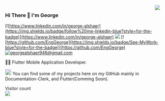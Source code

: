 <img align='right' src="https://github-readme-stats.vercel.app/api?username=EngGeorge&show_icons=true&theme=synthwave">

### Hi There 👋 I'm George

[![https://www.linkedin.com/in/george-alshaer](https://img.shields.io/badge/follow%20me-linkedin-blue?style=for-the-badge)](https://www.linkedin.com/in/george-alshaer)
[![](https://img.shields.io/badge/visit-website-orange?style=for-the-badge)]()
[![https://github.com/EngGeorge](https://img.shields.io/badge/See-MyWork-blue?style=for-the-badge)](https://github.com/EngGeorge)
[![georgealshaer946@gmail.com](https://img.shields.io/static/v1?label=email&message=me&color=red&logo=gmail&style=for-the-badge&logoColor=white)](mailto:georgealshaer946@gmail.com)

👨‍💻 Flutter Mobile Application Developer.

<img src="https://cdn.worldvectorlogo.com/logos/flutter-logo.svg" alt="Flutter" width="20" height="20"> You can find some of my projects here on my GitHub mainly in Documentation-Clerk, and Flutter(Comming Soon).



<!--
**ageelbaraa/ageelbaraa** is a ✨ _special_ ✨ repository because its `README.md` (this file) appears on your GitHub profile.
Here are some ideas to get you started:
- 🔭 I’m currently working on ...
- 🌱 I’m currently learning ...
- 👯 I’m looking to collaborate on ...
- 🤔 I’m looking for help with ...
- 💬 Ask me about ...
- 📫 How to reach me: ...
- 😄 Pronouns: ...
- ⚡ Fun fact: ...
-->

<p > 
  Visitor count<br>
  <img src="https://profile-counter.glitch.me/EngGeorge/count.svg" />
</p>

